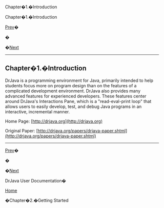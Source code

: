 Chapter�1.�Introduction

Chapter�1.�Introduction

[Prev](index.html)�

�

�[Next](ch02.html)

* * *

Chapter�1.�Introduction
-----------------------

DrJava is a programming environment for Java, primarily intended to help students focus more on program design than on the features of a complicated development environment. DrJava also provides many advanced features for experienced developers. These features center around DrJava's Interactions Pane, which is a "read-eval-print loop" that allows users to easily develop, test, and debug Java programs in an interactive, incremental manner.

Home Page: [http://drjava.org](http://drjava.org)

Original Paper: [http://drjava.org/papers/drjava-paper.shtml](http://drjava.org/papers/drjava-paper.shtml)

* * *

[Prev](index.html)�

�

�[Next](ch02.html)

DrJava User Documentation�

[Home](index.html)

�Chapter�2.�Getting Started